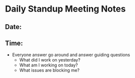 # Daily Standup Meeting Notes
## Date: 
## Time:

- Everyone answer go around and answer guiding questions
  - What did I work on yesterday?
  - What am I working on today?
  - What issues are blocking me?  
